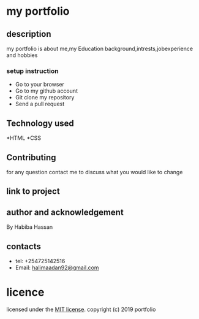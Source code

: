 # my portfolio
## description
my portfolio is about me,my Education background,intrests,jobexperience and hobbies
### setup instruction
* Go to your browser
* Go to my github account 
* Git clone my repository
* Send a pull request
## Technology used
*HTML
*CSS
## Contributing
for any question contact me to discuss what you would like to change
## link to project

## author and acknowledgement
By Habiba Hassan
## contacts
* tel: +254725142516
* Email: halimaadan92@gmail.com
# licence
licensed under the [MIT license](license).
copyright (c) 2019 portfolio